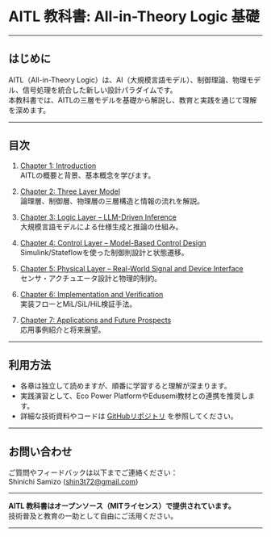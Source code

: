 # AITL 教科書: All-in-Theory Logic 基礎

---

## はじめに

AITL（All-in-Theory Logic）は、AI（大規模言語モデル）、制御理論、物理モデル、信号処理を統合した新しい設計パラダイムです。  
本教科書では、AITLの三層モデルを基礎から解説し、教育と実践を通じて理解を深めます。

---

## 目次

1. [Chapter 1: Introduction](./Chapter1_Introduction.md)  
   AITLの概要と背景、基本概念を学びます。

2. [Chapter 2: Three Layer Model](./Chapter2_ThreeLayerModel.md)  
   論理層、制御層、物理層の三層構造と情報の流れを解説。

3. [Chapter 3: Logic Layer – LLM-Driven Inference](./Chapter3_LogicLayer_LLM.md)  
   大規模言語モデルによる仕様生成と推論の仕組み。

4. [Chapter 4: Control Layer – Model-Based Control Design](./Chapter4_ControlLayer.md)  
   Simulink/Stateflowを使った制御則設計と状態遷移。

5. [Chapter 5: Physical Layer – Real-World Signal and Device Interface](./Chapter5_PhysicalLayer.md)  
   センサ・アクチュエータ設計と物理的制約。

6. [Chapter 6: Implementation and Verification](./Chapter6_Implementation_andVerification.md)  
   実装フローとMiL/SiL/HiL検証手法。

7. [Chapter 7: Applications and Future Prospects](./Chapter7_Applications_andFuture.md)  
   応用事例紹介と将来展望。

---

## 利用方法

- 各章は独立して読めますが、順番に学習すると理解が深まります。  
- 実践演習として、Eco Power PlatformやEdusemi教材との連携を推奨します。  
- 詳細な技術資料やコードは [GitHubリポジトリ](https://github.com/Samizo-AITL) を参照してください。

---

## お問い合わせ

ご質問やフィードバックは以下までご連絡ください：  
Shinichi Samizo (shin3t72@gmail.com)

---

**AITL 教科書はオープンソース（MITライセンス）で提供されています。**  
技術普及と教育の一助として自由にご活用ください。

---
